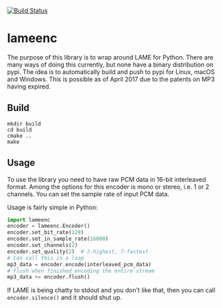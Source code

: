 [![Build Status](https://github.com/chrisstaite/lameenc/actions/workflows/cmake.yml/badge.svg)](https://github.com/chrisstaite/lameenc/actions/workflows/cmake.yml)

lameenc
=======

The purpose of this library is to wrap around LAME for Python.
There are many ways of doing this currently, but none have a
binary distribution on pypi.  The idea is to automatically build
and push to pypi for Linux, macOS and Windows.  This is possible
as of April 2017 due to the patents on MP3 having expired.

Build
-----

```
mkdir build
cd build
cmake ..
make
```

Usage
-----

To use the library you need to have raw PCM data in 16-bit
interleaved format.  Among the options for this encoder is
mono or stereo, i.e. 1 or 2 channels.  You can set the sample
rate of input PCM data.

Usage is fairly simple in Python:

```python
import lameenc
encoder = lameenc.Encoder()
encoder.set_bit_rate(128)
encoder.set_in_sample_rate(16000)
encoder.set_channels(2)
encoder.set_quality(2)  # 2-highest, 7-fastest
# Can call this in a loop
mp3_data = encoder.encode(interleaved_pcm_data)
# Flush when finished encoding the entire stream
mp3_data += encoder.flush()
```

If LAME is being chatty to stdout and you don't like
that, then you can call `encoder.silence()` and it
should shut up.

